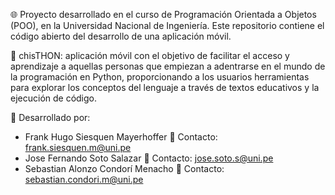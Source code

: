 🌐 Proyecto desarrollado en el curso de Programación Orientada a Objetos (POO), en la Universidad Nacional de Ingeniería. Este repositorio contiene el código abierto del desarrollo de una aplicación móvil.  

📲 chisTHON: aplicación móvil con el objetivo de facilitar el acceso y aprendizaje a aquellas personas que empiezan a adentrarse en el mundo de la programación en Python, proporcionando a los usuarios herramientas para explorar los conceptos del lenguaje a través de textos educativos y la ejecución de código.

👤 Desarrollado por:
- Frank Hugo Siesquen Mayerhoffer 📧 Contacto: frank.siesquen.m@uni.pe
- Jose Fernando Soto Salazar 📧 Contacto: jose.soto.s@uni.pe
- Sebastian Alonzo Condorí Menacho 📧 Contacto: sebastian.condori.m@uni.pe
